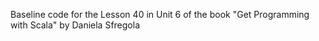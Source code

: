 Baseline code for the Lesson 40 in Unit 6 of the book "Get Programming with Scala" by Daniela Sfregola
